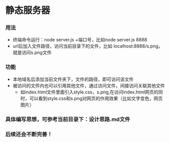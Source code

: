 # 静态服务器
###  用法
- 终端命令运行：node server.js +端口号，比如node server.js 8888
- url后加入文件路径，访问当前目录下的文件，比如 localhost:8888/s.png，就是访问s.png文件
  
### 功能
 - 本地域名后添加当前文件夹下，文件的路径，即可访问该文件
 - 被访问的文件内也可以引用其他文件，通过访问文件，间接访问关联其他文件
    - 如index.html文件里面引入style.css，s.png,在访问index.html网页的同时，可以看到style.css和s.png对网页的作用效果（比如文字变色，网页图片）
### 具体编写思想，可参考当前目录下：设计思路.md文件
### 后续还会不断完善！
